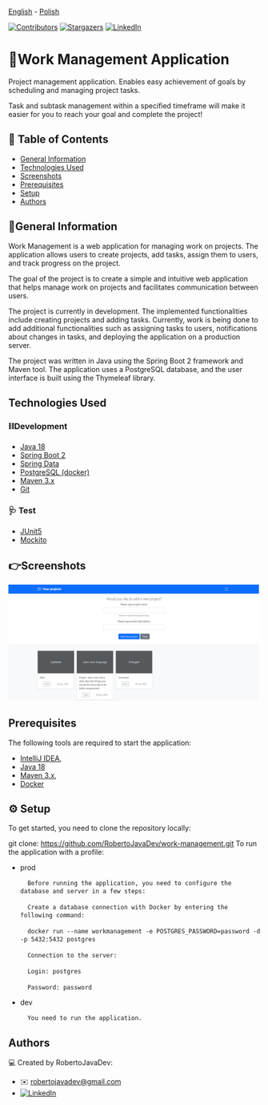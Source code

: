 [<ins>English</ins>](README.MD) - [Polish](README.PL.MD)

[![Contributors][contributors-shield]][contributors-url]
[![Stargazers][stars-shield]][stars-url]
[![LinkedIn][linkedin-shield]][linkedin-url]
# 📝Work Management Application
Project management application. Enables easy achievement of goals by scheduling and managing project tasks.

Task and subtask management within a specified timeframe will make it easier for you to reach your goal and complete the project!

## 📖 Table of Contents
* [General Information](#general-information)
* [Technologies Used](#technologies-used)
* [Screenshots](#screenshots)
* [Prerequisites](#prerequisites)
* [Setup](#setup)
* [Authors](#authors)

## 📑General Information


Work Management is a web application for managing work on projects. The application allows users to create projects, add tasks, assign them to users, and track progress on the project.

The goal of the project is to create a simple and intuitive web application that helps manage work on projects and facilitates communication between users.

The project is currently in development. The implemented functionalities include creating projects and adding tasks. Currently, work is being done to add additional functionalities such as assigning tasks to users, notifications about changes in tasks, and deploying the application on a production server.

The project was written in Java using the Spring Boot 2 framework and Maven tool. The application uses a PostgreSQL database, and the user interface is built using the Thymeleaf library.


## Technologies Used
### ⛓️Development
- [Java 18](https://openjdk.org/projects/jdk/18/)
- [Spring Boot 2](https://spring.io/projects/spring-boot)
- [Spring Data](https://spring.io/projects/spring-data)
- [PostgreSQL (docker)](https://www.postgresql.org/)
- [Maven 3.x](https://maven.apache.org/)
- [Git](https://git-scm.com/)


### 🩺 Test
- [JUnit5](https://junit.org/junit5/)
- [Mockito](https://site.mockito.org/)

## 👉Screenshots
![Test main-site](./images/Main-site.png)

## Prerequisites
The following tools are required to start the application:

- [IntelliJ IDEA](https://www.jetbrains.com/idea/),
- [Java 18](https://openjdk.org/projects/jdk/18/)
- [Maven 3.x](https://maven.apache.org/download.cgi),
- [Docker](https://docs.docker.com/get-docker/)

## ⚙️ Setup

To get started, you need to clone the repository locally:

git clone: https://github.com/RobertoJavaDev/work-management.git
To run the application with a profile:

- prod

        Before running the application, you need to configure the database and server in a few steps:

        Create a database connection with Docker by entering the following command:

        docker run --name workmanagement -e POSTGRES_PASSWORD=password -d -p 5432:5432 postgres

        Connection to the server:

        Login: postgres

        Password: password


- dev

        You need to run the application.


## Authors
💻 Created by RobertoJavaDev:
- ✉️ robertojavadev@gmail.com
-  [![LinkedIn][linkedin-shield]][linkedin-url]


[contributors-shield]: https://img.shields.io/github/contributors/RobertoJavaDev/work-management.svg?style=for-the-badge
[contributors-url]: https://github.com/RobertoJavaDev/work-management/graphs/contributors
[stars-shield]: https://img.shields.io/github/stars/RobertoJavaDev/work-management.svg?style=for-the-badge
[stars-url]: https://github.com/RobertoJavaDev/work-management/stargazers
[linkedin-shield]: https://img.shields.io/badge/-LinkedIn-black.svg?style=for-the-badge&logo=linkedin&colorB=555
[linkedin-url]: https://www.linkedin.com/in/robert-r-35888825a/
